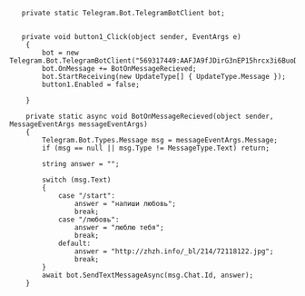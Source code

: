        private static Telegram.Bot.TelegramBotClient bot;
       
       
       private void button1_Click(object sender, EventArgs e)
        {
            bot = new Telegram.Bot.TelegramBotClient("569317449:AAFJA9fJDirG3nEP15hrcx3i6BuoD6Xndb4");
            bot.OnMessage += BotOnMessageRecieved;
            bot.StartReceiving(new UpdateType[] { UpdateType.Message });
            button1.Enabled = false;

        }

        private static async void BotOnMessageRecieved(object sender, MessageEventArgs messageEventArgs)
        {
            Telegram.Bot.Types.Message msg = messageEventArgs.Message;
            if (msg == null || msg.Type != MessageType.Text) return;

            string answer = "";

            switch (msg.Text)
            {
                case "/start":
                    answer = "напиши любовь";
                    break;
                case "/любовь":
                    answer = "люблю тебя";
                    break;
                default:
                    answer = "http://zhzh.info/_bl/214/72118122.jpg";
                    break;
            }
            await bot.SendTextMessageAsync(msg.Chat.Id, answer);
        }
